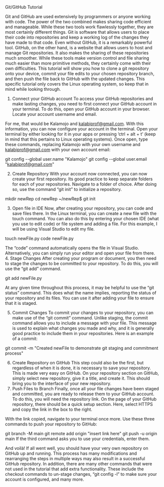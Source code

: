 Git/GitHub Tutorial

Git and GitHub are used extensively by programmers or anyone working with code. The power of the two combined makes sharing code efficient and manageable. While these two tools work flawlessly together, they are most certainly different things. Git is software that allows users to place their code into repositories and keep a working log of the changes they have made to that code. Even without GitHub, it is a remarkably powerful tool. GitHub, on the other hand, is a website that allows users to host and manage Git repositories. It also makes the sharing of these repositories much smoother.
While these tools make version control and file sharing much easier than more primitive methods, they certainly come with their own difficulties. This tutorial will show you how to clone a git repository onto your device, commit your file edits to your chosen repository branch, and then push the file back to GitHub with the updated changes. This specific tutorial only covers the Linux operating system, so keep that in mind while looking through.

1.	Connect your GitHub account
To access your GitHub repositories and make lasting changes, you need to first connect your GitHub account in your terminal. To do this, open your GitHub account in your browser. Locate your account username and email.

For me, that would be Kalamojo and kalabiprof@gmail.com. With this information, you can now configure your account in the terminal. Open your terminal by either looking for it in your apps or pressing ‘ctrl + alt + t’ (keep in mind that this pertains to Linux operating systems). Once open, type these commands, replacing Kalamojo with your own username and kalabiprof@gmail.com with your own account email:

git config --global user.name "Kalamojo"
git config --global user.email "kalabiprof@gmail.com"

2.	Create Repository
With your account now connected, you can now create your first repository. Its good practice to keep separate folders for each of your repositories. Navigate to a folder of choice. After doing so, use the command “git init” to initialize a repository.

mkdir newRep
cd newRep
~/newRep$ git init

3.	Open file in IDE
Now, after creating your repository, you can code and save files there. In the Linux terminal, you can create a new file with the touch command. You can also do this by entering your chosen IDE (what you use to edit code) or file system and adding a file. For this example, I will be using Visual Studio to edit my file.

touch newFile.py
code newFile.py

The “code” command automatically opens the file in Visual Studio. Alternatively, you can simply run your editor and open your file from there.
4.	Stage Changes
After creating your program or document, you then need to stage the changes to be committed to your repository. To do this, you will use the “git add” command.

git add newFile.py

At any given time throughout this process, it may be helpful to use the “git status” command. This does what the name implies, reporting the status of your repository and its files. You can use it after adding your file to ensure that it is staged.
 
5.	Commit Changes
To commit your changes to your repository, you can make use of the “git commit” command. Unlike staging, the commit command allows you to include a message with your file. This message is used to explain what changes you made and why, and it is generally good practice to include them in your repositories. Here is an example of a commit:

git commit -m "Created newFile to demonstrate git staging and commitment process"

6.	Create Repository on GitHub
This step could also be the first, but regardless of when it is done, it is necessary to save your repository. This is made very easy on GitHub. On your repository section on GitHub, simply select new repository, give it a title, and create it. This should bring you to the interface of your new repository.
7.	Push Files to Branch
Finally, once all your file changes have been staged and committed, you are ready to release them to your GitHub account. To do this, you will need the repository link. On the page of your GitHub repository, there should be a quick setup section. Here, select HTTPS and copy the link in the box to the right.
 
With the link copied, navigate to your terminal once more. Use these three commands to push your repository to GitHub:

git branch -M main
git remote add origin "insert link here"
git push -u origin main
If the third command asks you to use your credentials, enter them.

And voilà! If all went well, you should have your very own repository on GitHub up and running. This process has many modifications and rearranging the steps in multiple ways may also result in a successful GitHub repository. In addition, there are many other commands that were not used in the tutorial that add extra functionality. These include the checkout commands to un-stage changes, “git config -l” to make sure your account is configured, and many more.
